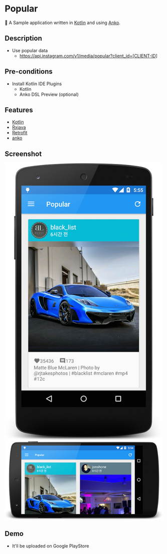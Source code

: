 # Popular
:rocket: A Sample application written in [Kotlin][kotlin] and using [Anko][anko].


## Description
- Use popular data
    - https://api.instagram.com/v1/media/popular?client_id=[CLIENT-ID]


## Pre-conditions
- Install Kotlin IDE Plugins
    - Kotlin
    - Anko DSL Preview (optional)


## Features
- [Kotlin][kotlin]
- [Rxjava][rxjava]
- [Retrofit][retrofit]
- [anko][anko]


## Screenshot
![n5](resources/n5.png)
![n5_land](resources/n5_land.png)


## Demo
- It'll be uploaded on Google PlayStore




[kotlin]: http://kotlinlang.org/
[rxjava]: https://github.com/ReactiveX/RxJava
[anko]: https://github.com/JetBrains/anko
[retrofit]: http://square.github.io/retrofit/
